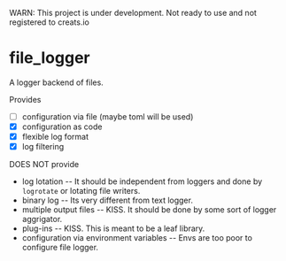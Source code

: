 WARN: This project is under development. Not ready to use and not registered to creats.io

# file_logger
A logger backend of files.

Provides

* [ ] configuration via file (maybe toml will be used)
* [x] configuration as code
* [x] flexible log format
* [x] log filtering

DOES NOT provide

* log lotation -- It should be independent from loggers and done by `logrotate` or lotating file writers.
* binary log -- Its very different from text logger.
* multiple output files -- KISS. It should be done by some sort of logger aggrigator.
* plug-ins -- KISS. This is meant to be a leaf library.
* configuration via environment variables -- Envs are too poor to configure file logger.
